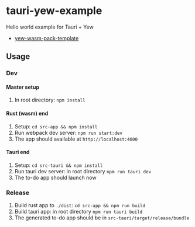 # tauri-yew-example

Hello world example for Tauri + Yew

- [yew-wasm-pack-template](https://github.com/yewstack/yew-wasm-pack-template)

## Usage

### Dev

#### Master setup

1. In root directory: `npm install`

#### Rust (wasm) end

1. Setup: `cd src-app && npm install`
2. Run webpack dev server: `npm run start:dev`
3. The app should available at `http://localhost:4000`

#### Tauri end

1. Setup: `cd src-tauri && npm install`
2. Run tauri dev server: in root directory `npm run tauri dev`
3. The to-do app should launch now

### Release

1. Build rust app to `./dist`: `cd src-app && npm run build`
2. Build tauri app: in root directory `npm run tauri build`
3. The generated to-do app should be in `src-tauri/target/release/bundle`
